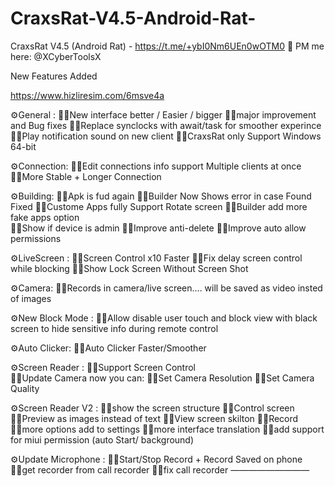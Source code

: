 # CraxsRat-V4.5-Android-Rat-
CraxsRat V4.5 (Android Rat)  - https://t.me/+ybI0Nm6UEn0wOTM0 📮 PM me here: @XCyberToolsX

New Features Added

https://www.hizliresim.com/6msve4a

⚙️General :
🏴‍☠️New interface better / Easier / bigger 
🏴‍☠️major improvement and Bug fixes 
🏴‍☠️Replace synclocks with await/task for smoother experince 
🏴‍☠️Play notification sound on new client
🏴‍☠️CraxsRat only Support Windows 64-bit

⚙️Connection:
🏴‍☠️Edit connections info support Multiple clients at once 
🏴‍☠️More Stable + Longer Connection 

⚙️Building:
🏴‍☠️Apk is fud again 
🏴‍☠️Builder Now Shows error in case Found Fixed
🏴‍☠️Custome Apps fully Support Rotate screen 
🏴‍☠️Builder add more fake apps option  
🏴‍☠️Show if device is admin 
🏴‍☠️Improve anti-delete
🏴‍☠️Improve auto allow permissions

⚙️LiveScreen :
🏴‍☠️Screen Control x10 Faster 
🏴‍☠️Fix delay screen control while blocking
🏴‍☠️Show Lock Screen Without Screen Shot 

⚙️Camera:
🏴‍☠️Records in camera/live screen.... will be saved as video insted of images

⚙️New Block Mode : 
🏴‍☠️Allow disable user touch and block view with black screen to hide sensitive info during remote control 

⚙️Auto Clicker:
🏴‍☠️Auto Clicker Faster/Smoother  

⚙️Screen Reader : 
🏴‍☠️Support Screen Control  
🏴‍☠️Update Camera now you can: 
🏴‍☠️Set Camera Resolution 
🏴‍☠️Set Camera Quality 

⚙️Screen Reader V2 : 
🏴‍☠️show the screen structure
🏴‍☠️Control screen
🏴‍☠️Preview as images instead of text
🏴‍☠️View screen skilton
🏴‍☠️Record
🏴‍☠️more options add to settings
🏴‍☠️more interface translation 
🏴‍☠️add support for miui permission (auto Start/ background)

⚙️Update Microphone : 
🏴‍☠️Start/Stop Record + Record Saved on phone 
🏴‍☠️get recorder from call recorder 
🏴‍☠️fix call recorder 
—————————
